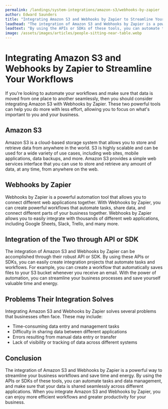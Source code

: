 ```yaml
---
permalink: /landings/system-integrations/amazon-s3/webhooks-by-zapier
author: Edward Saunders
title: "Integrating Amazon S3 and Webhooks by Zapier to Streamline Your Workflows"
leadhead: "The integration of Amazon S3 and Webhooks by Zapier is a powerful way to streamline your business workflows and save time and energy"
leadtext: "By using the APIs or SDKs of these tools, you can automate tasks and data management, and make sure that your data is shared seamlessly across different applications. When you integrate Amazon S3 and Webhooks by Zapier, you can enjoy more efficient workflows and greater productivity for your business."
image: /assets/images/articles/people-sitting-near-table.webp
---
```

<div class="arttext">
  <h1>Integrating Amazon S3 and Webhooks by Zapier to Streamline Your Workflows</h1>

  <p>If you're looking to automate your workflows and make sure that data is moved from one place to another seamlessly, then you should consider integrating Amazon S3 with Webhooks by Zapier. These two powerful tools can help you do more with less effort, allowing you to focus on what's important to you and your business.</p>

  <h2>Amazon S3</h2>

  <p>Amazon S3 is a cloud-based storage system that allows you to store and retrieve data from anywhere in the world. S3 is highly scalable and can be used for a wide variety of use cases, including web sites, mobile applications, data backups, and more. Amazon S3 provides a simple web services interface that you can use to store and retrieve any amount of data, at any time, from anywhere on the web. </p>

  <h2>Webhooks by Zapier</h2>

  <p>Webhooks by Zapier is a powerful automation tool that allows you to connect different web applications together. With Webhooks by Zapier, you can create powerful workflows that automate tasks, share data, and connect different parts of your business together. Webhooks by Zapier allows you to easily integrate with thousands of different web applications, including Google Sheets, Slack, Trello, and many more. </p>

  <h2>Integration of the Two through API or SDK</h2>

  <p>The integration of Amazon S3 and Webhooks by Zapier can be accomplished through their robust API or SDK. By using these APIs or SDKs, you can easily create integration projects that automate tasks and workflows. For example, you can create a workflow that automatically saves files to your S3 bucket whenever you receive an email. With the power of automation, you can streamline your business processes and save yourself valuable time and energy.</p>

  <h2>Problems Their Integration Solves</h2>

  <p>Integrating Amazon S3 and Webhooks by Zapier solves several problems that businesses often face. These may include:</p>

  <ul>
    <li>Time-consuming data entry and management tasks</li>
    <li>Difficulty in sharing data between different applications</li>
    <li>Errors resulting from manual data entry or transfer</li>
    <li>Lack of visibility or tracking of data across different systems</li>
  </ul>

  <h2>Conclusion</h2>

  <p>The integration of Amazon S3 and Webhooks by Zapier is a powerful way to streamline your business workflows and save time and energy. By using the APIs or SDKs of these tools, you can automate tasks and data management, and make sure that your data is shared seamlessly across different applications. When you integrate Amazon S3 and Webhooks by Zapier, you can enjoy more efficient workflows and greater productivity for your business.</p>

</div>